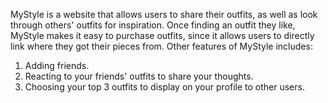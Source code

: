 MyStyle is a website that allows users to share their outfits, as well as look through others' outfits for inspiration. Once finding an outfit they like, MyStyle makes it easy to purchase outfits, since it allows users to directly link where they got their pieces from. Other features of MyStyle includes:
1. Adding friends.
2. Reacting to your friends' outfits to share your thoughts.
3. Choosing your top 3 outfits to display on your profile to other users.
